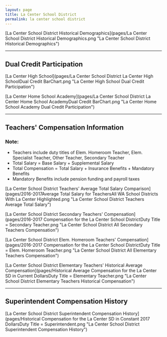 ```yaml
---
layout: page
title: La Center School District
permalink: la center school district
---
```



[La Center School District Historical Demographics](pages/La Center School District Historical Demographics.png "La Center School District Historical Demographics")

___

## Dual Credit Participation

[La Center High School](pages/La Center School District La Center High SchoolDual Credit BarChart.png "La Center High School Dual Credit Participation")

[La Center Home School Academy](pages/La Center School District La Center Home School AcademyDual Credit BarChart.png "La Center Home School Academy Dual Credit Participation")


___

## Teachers' Compensation Information
### Note:
- Teachers include duty titles of Elem. Homeroom Teacher, Elem. Specialist Teacher, Other Teacher, Secondary Teacher
- Total Salary = Base Salary + Supplemental Salary
- Total Compensation = Total Salary + Insurance Benefits + Mandatory Benefits
- Mandatory Benefits include pension funding and payroll taxes

[La Center School District Teachers' Average Total Salary Comparison](pages/2016-2017Average Total Salary for TeachersAll WA School Districts With La Center Highlighted.png "La Center School District Teachers Average Total Salary")

[La Center School District Secondary Teachers' Compensation](pages/2016-2017 Compensation for the La Center School DistrictDuty Title = Secondary Teacher.png "La Center School District All Secondary Teachers Compensation")

[La Center School District Elem. Homeroom Teachers' Compensation](pages/2016-2017 Compensation for the La Center School DistrictDuty Title = Elem. Homeroom Teacher.png "La Center School District All Elementary Teachers Compensation")

[La Center School District Elementary Teachers' Historical Average Compensation](pages/Historical Average Compensation for the La Center SD in Current DollarsDuty Title = Elementary Teacher.png "La Center School District Elementary Teachers Historical Compensation")


___

## Superintendent Compensation History

[La Center School District Superintendent Compensation History](pages/Historical Compensation for the La Center SD in Constant 2017 DollarsDuty Title = Superintendent.png "La Center School District Superintendent Compensation History")

